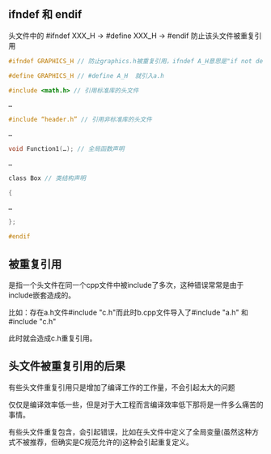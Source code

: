## ifndef 和 endif
头文件中的 #ifndef XXX_H -> #define XXX_H -> #endif 防止该头文件被重复引用
```.h
#ifndef GRAPHICS_H // 防止graphics.h被重复引用，ifndef A_H意思是"if not define a.h"  如果不存在a.h

#define GRAPHICS_H // #define A_H  就引入a.h

#include <math.h> // 引用标准库的头文件

…

#include “header.h” // 引用非标准库的头文件

…

void Function1(…); // 全局函数声明

…

class Box // 类结构声明

{

…

};

#endif


```

## 被重复引用
是指一个头文件在同一个cpp文件中被include了多次，这种错误常常是由于include嵌套造成的。

比如：存在a.h文件#include "c.h"而此时b.cpp文件导入了#include "a.h" 和#include "c.h"

此时就会造成c.h重复引用。

## 头文件被重复引用的后果

有些头文件重复引用只是增加了编译工作的工作量，不会引起太大的问题

仅仅是编译效率低一些，但是对于大工程而言编译效率低下那将是一件多么痛苦的事情。

有些头文件重复包含，会引起错误，比如在头文件中定义了全局变量(虽然这种方式不被推荐，但确实是C规范允许的)这种会引起重复定义。
